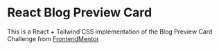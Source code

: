 # React Blog Preview Card

This is a React + Tailwind CSS implementation of the Blog Preview Card Challenge from [FrontendMentor](https://www.frontendmentor.io/)
